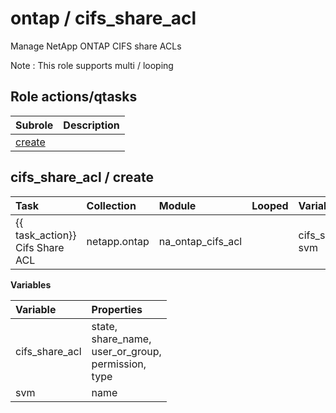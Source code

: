 # ontap / cifs_share_acl 
Manage NetApp ONTAP CIFS share ACLs  
  
Note : This role supports multi / looping





## Role actions/qtasks

| Subrole | Description |
| :------ | :---------- |
| [create](#cifs_share_acl--create) |  |



## cifs_share_acl / create

| Task | Collection | Module | Looped | Variables |
| :--- | :--------- | :----- | :----- | :-------- |
| {{ task_action}} Cifs Share ACL  | netapp.ontap | na_ontap_cifs_acl |  | cifs_share_acl, svm |


**Variables**

| Variable | Properties |
| :------- | :--------- |
| cifs_share_acl | state, <br/>share_name, <br/>user_or_group, <br/>permission, <br/>type |
| svm | name |




